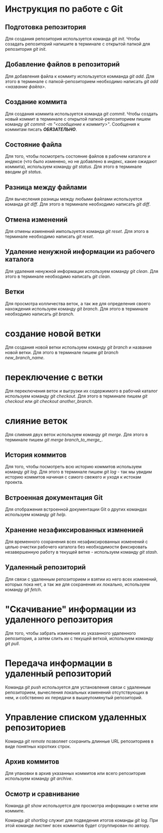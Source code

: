 # Инструкция по работе с Git

## Подготовка репозитория
Для создания репозитория используется команда *git init*. Чтобы созадать репозиторий напишите в терминале с открытой папкой для репозитория *git init*.

## Добавление файлов в репозиторий

Для добавления файла к коммиту используется комманда *git add*. Для этого в терминале с папкой-репозиторием необходимо написать *git add <название файла>*.

## Создание коммита

Для создания коммита используется команда *git commit*. Чтобы создать новый коммит в терминале с открытой папкой-репозиторием пишем команду *git commit -m "<сообщение к коммиту>"*. Сообщения к коммитам писать ***ОБЯЗАТЕЛЬНО***.

## Состояние файла

Для того, чтобы посмотреть состояние файлов в рабочем каталоге и индексе (что было изменено, но не добавлено в индекс, какие ожидают коммита), используем команду *git status*. Для этого в терминале вводим *git status*.

## Разница между файлами

Для вычесления разницы между любыми файлами используется команда *git diff*. Для этого в терминале необходимо написать *git diff*.

## Отмена изменений

Для отмены изменений импользуется команда *git reset*. Для этого в терминале необходимо написать *git reset*.  

## Удаление ненужной информации из рабочего каталога

Для удаления ненужной информации используем команду *git clean*. Для этого в терминале необходимо написать *git clean*.

## Ветки

Для просмотра колличества веток, а так же для определения своего нахождения используем команду *git branch*. Для этого в терминале необходимо написать *git branch*.

# создание новой ветки

Для создания новой ветки используем команду *git branch*  и название новой ветки. Для этого в терминале пишем *git branch new_branch_name*.

# переключение с ветки

Для переключения веток и выгрузки их содержимого в рабочий каталог используем команду *git checkout*. Для этого в терминале пишем *git checkout* или *git checkout another_branch*. 

# слияние веток

Для слияния двух веток используем команду *git merge*. Для этого в терминале пишем *git merge branch_to_merge_*. 

## История коммитов

Для того, чтобы посмотреть всю историю коммитов используем команду *git log*. Для этого в терминале пишем *git log* - так мы увидим историю коммитов начиная с самого свежего и уходя к истокам проекта.

## Встроенная документация Git

Для отображения встроенной документации Git о других командах используем команду *git help*. 

## Хранение незафиксированных измненией

Для временного сохранения всех незафиксированных изменений с целью очистки рабочего каталога без необходимости фиксировать незавершенную работу в текущей ветке - используем команду *git stash*.

## Удаленный репозиторий 

Для связи с удаленным репозиторием и взятии из него всех изменений, которых пока нет, а так же для сохранения их локально, используем команду *git fetch*.

# "Cкачивание" информации из удаленного репозитория

Для того, чтобы забрать изменения из указанного удаленного репозитория, а затем слить их с текущей веткой, используем команду *git pull*.

# Передача информации в удаленный репозиторий 

Команда *git push* используется для установления связи с удаленным репозиторием, вычесления локальных изменений отсутствующих в нем, и собственно их передачи в вышеупомянутый репозиторий.

# Управление списком удаленных репозиториев

Команда *git remote* позволяет сохранить длинные URL репозиториев в виде понятных коротких строк.

## Архив коммитов

Для упаковки в архив указанных коммитов или всего репозитория используем команду *git archive*.

## Осмотр и сравнивание 

Команда *git show* используется для просмотра информации о метке или коммите.

Команда *git shortlog* служит для подведения итогов команды *git log*. При этой команде листинг всех коммитов будет сгруппирован по автору.


















